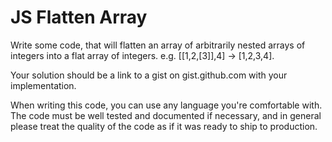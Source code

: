 # JS Flatten Array

Write some code, that will flatten an array of arbitrarily nested arrays of integers into a flat array
of integers. e.g. [[1,2,[3]],4] -> [1,2,3,4].

Your solution should be a link to a gist on gist.github.com with your implementation.

When writing this code, you can use any language you're comfortable with.
The code must be well tested and documented if necessary, and in general please treat
the quality of the code as if it was ready to ship to production.
